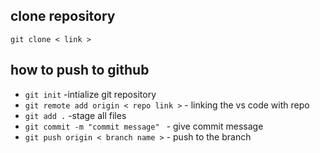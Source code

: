 ## clone repository 
`git clone < link >`
## how to push to github
- `git init` -intialize git repository
- `git remote add origin < repo link >` - linking the vs code with repo
- `git add .` -stage all files
- `git commit -m "commit message" ` - give commit message
- `git push origin < branch name >` - push to the branch